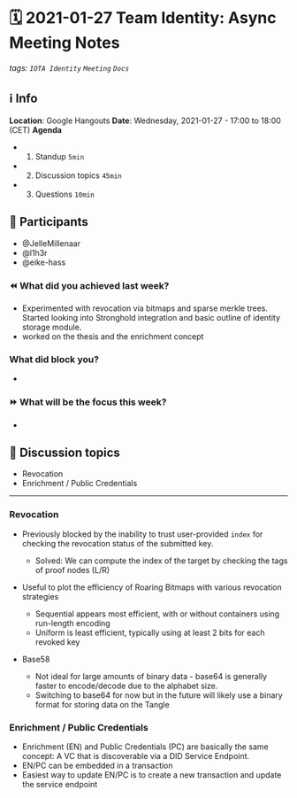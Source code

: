 # 🗓️ 2021-01-27  Team Identity: Async Meeting Notes
###### tags: `IOTA Identity` `Meeting` `Docs`


## ℹ️ Info
**Location**: Google Hangouts
**Date**: Wednesday, 2021-01-27 - 17:00 to 18:00 (CET) 
**Agenda**
- 1. Standup `5min`
- 2. Discussion topics `45min`
- 3. Questions `10min`

## 👥 Participants
- @JelleMillenaar
- @l1h3r
- @eike-hass


### ⏪ What did you achieved last week?
- Experimented with revocation via bitmaps and sparse merkle trees. Started looking into Stronghold integration and basic outline of identity storage module.
- worked on the thesis and the enrichment concept

### What did block you?
- 

### ⏩ What will be the focus this week?
- 

## 💬 Discussion topics
- Revocation
- Enrichment / Public Credentials

--- 
### Revocation

- Previously blocked by the inability to trust user-provided `index` for checking the revocation status of the submitted key.
  - Solved: We can compute the index of the target by checking the tags of proof nodes (L/R)

- Useful to plot the efficiency of Roaring Bitmaps with various revocation strategies
  - Sequential appears most efficient, with or without containers using run-length encoding
  - Uniform is least efficient, typically using at least 2 bits for each revoked key

- Base58
  - Not ideal for large amounts of binary data - base64 is generally faster to encode/decode due to the alphabet size.
  - Switching to base64 for now but in the future will likely use a binary format for storing data on the Tangle

### Enrichment / Public Credentials

- Enrichment (EN) and Public Credentials (PC) are basically the same concept: A VC that is discoverable via a DID Service Endpoint.
- EN/PC can be embedded in a transaction
- Easiest way to update EN/PC is to create a new transaction and update the service endpoint 